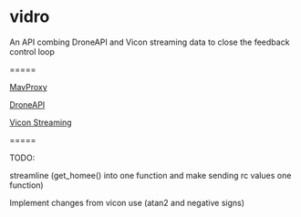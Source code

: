 vidro
=====


An API combing DroneAPI and Vicon streaming data to close the feedback control loop

=====

[MavProxy](https://github.com/tridge/MAVProxy)

[DroneAPI](https://github.com/diydrones/droneapi-python)

[Vicon Streaming]()

=====

TODO:

streamline (get_homee() into one function and make sending rc values one function)

Implement changes from vicon use (atan2 and negative signs)
